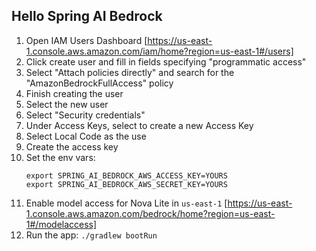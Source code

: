 Hello Spring AI Bedrock
-----------------------

1. Open IAM Users Dashboard [https://us-east-1.console.aws.amazon.com/iam/home?region=us-east-1#/users]
2. Click create user and fill in fields specifying "programmatic access"
3. Select "Attach policies directly" and search for the "AmazonBedrockFullAccess" policy
4. Finish creating the user
5. Select the new user
6. Select "Security credentials"
7. Under Access Keys, select to create a new Access Key
8. Select Local Code as the use
9. Create the access key
10. Set the env vars:
    ```
    export SPRING_AI_BEDROCK_AWS_ACCESS_KEY=YOURS
    export SPRING_AI_BEDROCK_AWS_SECRET_KEY=YOURS
    ```
11. Enable model access for Nova Lite in `us-east-1` [https://us-east-1.console.aws.amazon.com/bedrock/home?region=us-east-1#/modelaccess]
12. Run the app: `./gradlew bootRun`
